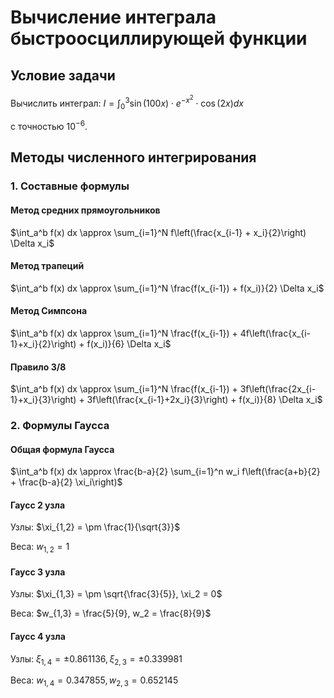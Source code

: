 # Вычисление интеграла быстроосциллирующей функции

## Условие задачи

Вычислить интеграл:
$I = \int_{0}^{3} \sin(100x) \cdot e^{-x^2} \cdot \cos(2x)  dx$

с точностью $10^{-6}$.

## Методы численного интегрирования

### 1. Составные формулы

#### Метод средних прямоугольников

$\int_a^b f(x) dx \approx \sum_{i=1}^N f\left(\frac{x_{i-1} + x_i}{2}\right) \Delta x_i$

#### Метод трапеций

$\int_a^b f(x) dx \approx \sum_{i=1}^N \frac{f(x_{i-1}) + f(x_i)}{2} \Delta x_i$

#### Метод Симпсона

$\int_a^b f(x) dx \approx \sum_{i=1}^N \frac{f(x_{i-1}) + 4f\left(\frac{x_{i-1}+x_i}{2}\right) + f(x_i)}{6} \Delta x_i$

#### Правило 3/8

$\int_a^b f(x) dx \approx \sum_{i=1}^N \frac{f(x_{i-1}) + 3f\left(\frac{2x_{i-1}+x_i}{3}\right) + 3f\left(\frac{x_{i-1}+2x_i}{3}\right) + f(x_i)}{8} \Delta x_i$

### 2. Формулы Гаусса

#### Общая формула Гаусса

$\int_a^b f(x) dx \approx \frac{b-a}{2} \sum_{i=1}^n w_i f\left(\frac{a+b}{2} + \frac{b-a}{2} \xi_i\right)$

#### Гаусс 2 узла

Узлы: $\xi_{1,2} = \pm \frac{1}{\sqrt{3}}$

Веса: $w_{1,2} = 1$

#### Гаусс 3 узла

Узлы: $\xi_{1,3} = \pm \sqrt{\frac{3}{5}}, \xi_2 = 0$

Веса: $w_{1,3} = \frac{5}{9}, w_2 = \frac{8}{9}$

#### Гаусс 4 узла

Узлы: $\xi_{1,4} = \pm 0.861136, \xi_{2,3} = \pm 0.339981$

Веса: $w_{1,4} = 0.347855, w_{2,3} = 0.652145$
